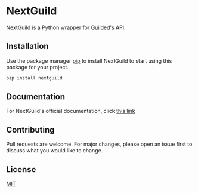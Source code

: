 # NextGuild

NextGuild is a Python wrapper for [Guilded's API](https://www.guilded.gg/docs/api/).

## Installation

Use the package manager [pip](https://pip.pypa.io/en/stable/) to install NextGuild to start using this package for your project.

```bash
pip install nextguild
```

## Documentation

For NextGuild's official documentation, click [this link](https://github.com/ArjunSharda/nextguild/wiki)

## Contributing

Pull requests are welcome. For major changes, please open an issue first
to discuss what you would like to change.

## License

[MIT](https://choosealicense.com/licenses/mit/)